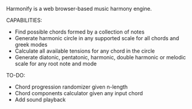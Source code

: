 Harmonify is a web browser-based music harmony engine.

CAPABILITIES: 
- Find possible chords formed by a collection of notes
- Generate harmonic circle in any supported scale for all chords and greek modes
- Calculate all available tensions for any chord in the circle
- Generate diatonic, pentatonic, harmonic, double harmonic or melodic scale for any root note and mode

TO-DO:
- Chord progression randomizer given n-length
- Chord components calculator given any input chord
- Add sound playback
